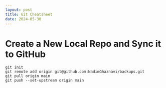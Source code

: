 ```yaml
---
layout: post
title: Git Cheatsheet
date: 2024-05-30
---
```


# Create a New Local Repo and Sync it to GitHub

```
git init
git remote add origin git@github.com:NadimGhaznavi/backups.git
git pull origin main
git push --set-upstream origin main


